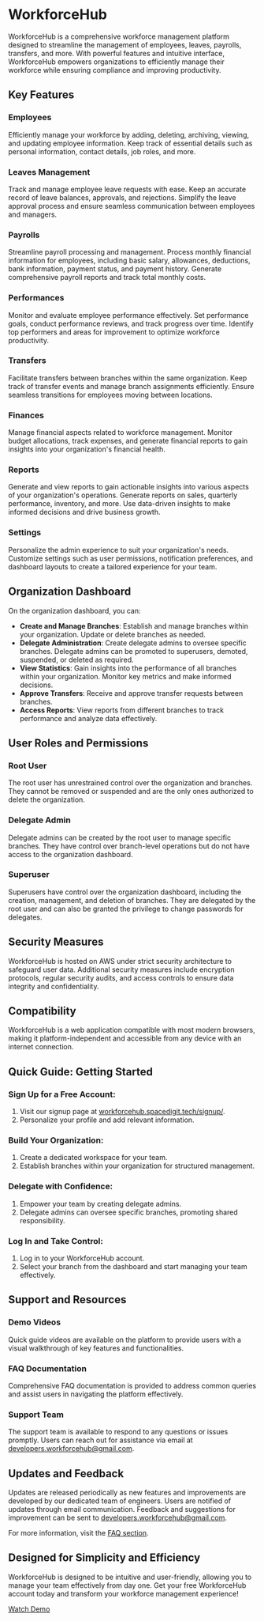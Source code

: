 # WorkforceHub

WorkforceHub is a comprehensive workforce management platform designed to streamline the management of employees, leaves, payrolls, transfers, and more. With powerful features and intuitive interface, WorkforceHub empowers organizations to efficiently manage their workforce while ensuring compliance and improving productivity.

## Key Features

### Employees
Efficiently manage your workforce by adding, deleting, archiving, viewing, and updating employee information. Keep track of essential details such as personal information, contact details, job roles, and more.

### Leaves Management
Track and manage employee leave requests with ease. Keep an accurate record of leave balances, approvals, and rejections. Simplify the leave approval process and ensure seamless communication between employees and managers.

### Payrolls
Streamline payroll processing and management. Process monthly financial information for employees, including basic salary, allowances, deductions, bank information, payment status, and payment history. Generate comprehensive payroll reports and track total monthly costs.

### Performances
Monitor and evaluate employee performance effectively. Set performance goals, conduct performance reviews, and track progress over time. Identify top performers and areas for improvement to optimize workforce productivity.

### Transfers
Facilitate transfers between branches within the same organization. Keep track of transfer events and manage branch assignments efficiently. Ensure seamless transitions for employees moving between locations.

### Finances
Manage financial aspects related to workforce management. Monitor budget allocations, track expenses, and generate financial reports to gain insights into your organization's financial health.

### Reports
Generate and view reports to gain actionable insights into various aspects of your organization's operations. Generate reports on sales, quarterly performance, inventory, and more. Use data-driven insights to make informed decisions and drive business growth.

### Settings
Personalize the admin experience to suit your organization's needs. Customize settings such as user permissions, notification preferences, and dashboard layouts to create a tailored experience for your team.


## Organization Dashboard

On the organization dashboard, you can:

- **Create and Manage Branches**: Establish and manage branches within your organization. Update or delete branches as needed.
- **Delegate Administration**: Create delegate admins to oversee specific branches. Delegate admins can be promoted to superusers, demoted, suspended, or deleted as required.
- **View Statistics**: Gain insights into the performance of all branches within your organization. Monitor key metrics and make informed decisions.
- **Approve Transfers**: Receive and approve transfer requests between branches.
- **Access Reports**: View reports from different branches to track performance and analyze data effectively.


## User Roles and Permissions

### Root User
The root user has unrestrained control over the organization and branches. They cannot be removed or suspended and are the only ones authorized to delete the organization.

### Delegate Admin
Delegate admins can be created by the root user to manage specific branches. They have control over branch-level operations but do not have access to the organization dashboard.

### Superuser
Superusers have control over the organization dashboard, including the creation, management, and deletion of branches. They are delegated by the root user and can also be granted the privilege to change passwords for delegates.

## Security Measures

WorkforceHub is hosted on AWS under strict security architecture to safeguard user data. Additional security measures include encryption protocols, regular security audits, and access controls to ensure data integrity and confidentiality.

## Compatibility

WorkforceHub is a web application compatible with most modern browsers, making it platform-independent and accessible from any device with an internet connection.

## Quick Guide: Getting Started

### Sign Up for a Free Account:

1. Visit our signup page at [workforcehub.spacedigit.tech/signup/](https://workforcehub.spacedigit.tech/signUp/).
2. Personalize your profile and add relevant information.

### Build Your Organization:

1. Create a dedicated workspace for your team.
2. Establish branches within your organization for structured management.

### Delegate with Confidence:

1. Empower your team by creating delegate admins.
2. Delegate admins can oversee specific branches, promoting shared responsibility.

### Log In and Take Control:

1. Log in to your WorkforceHub account.
2. Select your branch from the dashboard and start managing your team effectively.


## Support and Resources

### Demo Videos
Quick guide videos are available on the platform to provide users with a visual walkthrough of key features and functionalities.

### FAQ Documentation
Comprehensive FAQ documentation is provided to address common queries and assist users in navigating the platform effectively.

### Support Team
The support team is available to respond to any questions or issues promptly. Users can reach out for assistance via email at developers.workforcehub@gmail.com.

## Updates and Feedback

Updates are released periodically as new features and improvements are developed by our dedicated team of engineers. Users are notified of updates through email communication. Feedback and suggestions for improvement can be sent to developers.workforcehub@gmail.com.


For more information, visit the [FAQ section](https://workforcehub.spacedigit.tech/faq/).

## Designed for Simplicity and Efficiency

WorkforceHub is designed to be intuitive and user-friendly, allowing you to manage your team effectively from day one. Get your free WorkforceHub account today and transform your workforce management experience!

[Watch Demo](https://youtu.be/erk27n7dMjw)
